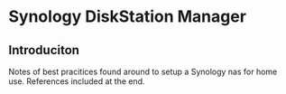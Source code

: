 # Synology DiskStation Manager

## Introduciton

Notes of best pracitices found around to setup a Synology nas for home use. References included at the end.
